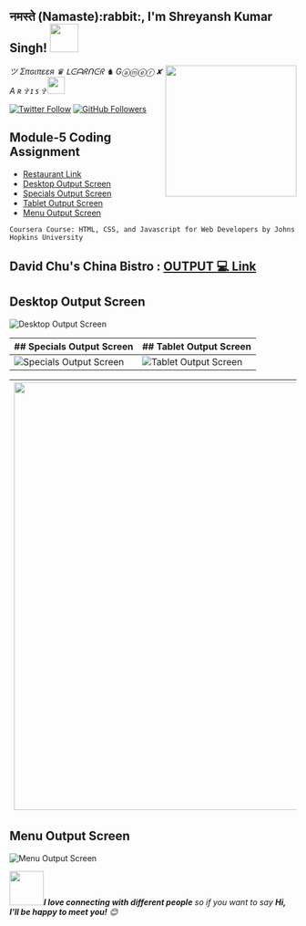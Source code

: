 <h2>नमस्ते (Namaste):rabbit:, I'm Shreyansh Kumar Singh! <img src="https://media.giphy.com/media/12oufCB0MyZ1Go/giphy.gif" width="50"></h2>
<img align='right' src="https://media.giphy.com/media/12BYUePgtn7sis/giphy.gif" width="230">
<p><em>ツ Σπɢιπεεя ♛ ᒪᕮᗩᖇᑎᕮᖇ ♞ Gⓐⓜⓔⓡ ✘ A ʀ ✞ ɪ ꜱ ✞ <img src="https://media.giphy.com/media/WUlplcMpOCEmTGBtBW/giphy.gif" width="30"> 
</em></p>

[![Twitter Follow](https://img.shields.io/twitter/follow/GURU_Shreyansh?&style=social)](https://twitter.com/intent/user?screen_name=GURU_Shreyansh)
[![GitHub Followers](https://img.shields.io/github/followers/guru-shreyansh?label=Follow%20Me%21&style=social&link=https://github.com/guru-shreyansh)](https://github.com/guru-shreyansh)

## Module-5 Coding Assignment

- [Restaurant Link](https://guru-shreyansh.github.io/WebDev_JHU_HTML-CSS-JS/Module-5_Restaurant/index4.html)
- [Desktop Output Screen](#desktop-output-screen)
- [Specials Output Screen](#specials-output-screen)
- [Tablet Output Screen](#tablet-output-screen)
- [Menu Output Screen](#menu-output-screen)

`Coursera Course: HTML, CSS, and Javascript for Web Developers by Johns Hopkins University`

## David Chu's China Bistro : [OUTPUT :computer: Link](https://guru-shreyansh.github.io/WebDev_JHU_HTML-CSS-JS/Module-5_Restaurant/index4.html)
## Desktop Output Screen
![Desktop Output Screen](Output-Screenshot-DESKTOP.png)


| ## Specials Output Screen  | ## Tablet Output Screen |
| ------------- | ------------- |
| ![Specials Output Screen](Output-Screenshot-SPECIALS.png) | ![Tablet Output Screen](Output-Screenshot-TABLET.png) |


| <img src="Output-Screenshot-SPECIALS.png" width=500 height=750> | <img src="Output-Screenshot-TABLET.png" width=500 height=750> |
|:---:|:---:|

## Menu Output Screen
![Menu Output Screen](Output-Screenshot-MENU.png)

<img src="https://media.giphy.com/media/LnQjpWaON8nhr21vNW/giphy.gif" width="60"><em><b>I love connecting with different people</b> so if you want to say <b>Hi, I'll be happy to meet you!</b> 😊</em>
